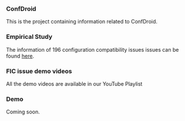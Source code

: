 ### ConfDroid
This is the project containing information related to ConfDroid.

### Empirical Study
The information of 196 configuration compatibility issues issues can be found <a href="https://docs.google.com/spreadsheets/d/e/2PACX-1vT-xSYMKB-cYSperAutZnJQV4l7I_rEJhhXATJ0QWN0YMUmYoWL5RJFF7-3iAadqILZx6wqKfXBwcaS/pubhtml">here</a>.

### FIC issue demo videos
All the demo videos are available in our YouTube Playlist

### Demo
Coming soon.
